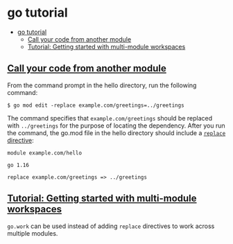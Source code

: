 # go tutorial

- [go tutorial](#go-tutorial)
  - [Call your code from another module](#call-your-code-from-another-module)
  - [Tutorial: Getting started with multi-module workspaces](#tutorial-getting-started-with-multi-module-workspaces)

## [Call your code from another module](https://go.dev/doc/tutorial/call-module-code)

From the command prompt in the hello directory, run the following command:

    $ go mod edit -replace example.com/greetings=../greetings

The command specifies that `example.com/greetings` should be replaced with `../greetings` for the purpose of locating the dependency. After you run the command, the go.mod file in the hello directory should include a [`replace` directive](https://go.dev/doc/modules/gomod-ref#replace):

    module example.com/hello

    go 1.16

    replace example.com/greetings => ../greetings

## [Tutorial: Getting started with multi-module workspaces](https://go.dev/doc/tutorial/workspaces)

`go.work` can be used instead of adding `replace` directives to work across multiple modules.









